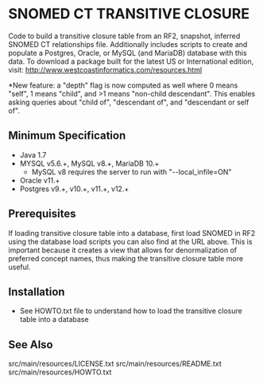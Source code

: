 SNOMED CT TRANSITIVE CLOSURE
============================
Code to build a transitive closure table from an RF2, snapshot, 
inferred SNOMED CT relationships file.  Additionally includes scripts 
to create and populate a Postgres, Oracle, or MySQL (and MariaDB) database 
with this data.  To download a package built for the latest US or International 
edition, visit:
http://www.westcoastinformatics.com/resources.html

*New feature: a "depth" flag is now computed as well where 0 means "self",
1 means "child", and >1 means "non-child descendant".  This enables asking
queries about "child of", "descendant of", and "descendant or self of".

Minimum Specification
---------------------
- Java 1.7
- MYSQL v5.6.+, MySQL v8.+, MariaDB 10.+
  - MySQL v8 requires the server to run with "--local_infile=ON"  
- Oracle v11.+
- Postgres v9.+, v10.+, v11.+, v12.+

Prerequisites
-------------
If loading transitive closure table into a database, first load SNOMED in RF2
using the database load scripts you can also find at the URL above.  This is
important because it creates a view that allows for denormalization of preferred
concept names, thus making the transitive closure table more useful.

Installation
------------
* See HOWTO.txt file to understand how to load the transitive closure table into a database

See Also
--------
src/main/resources/LICENSE.txt
src/main/resources/README.txt
src/main/resources/HOWTO.txt

   
